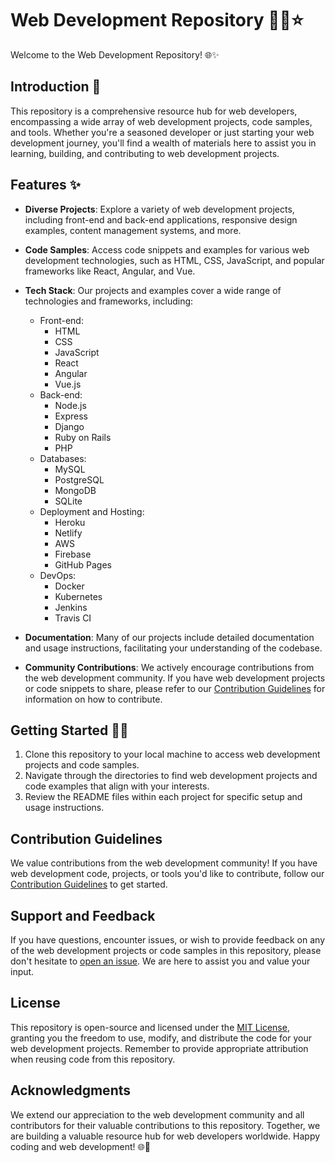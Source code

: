 # Web Development Repository 👩‍💻⭐

Welcome to the Web Development Repository! 🌐✨

## Introduction 📄

This repository is a comprehensive resource hub for web developers, encompassing a wide array of web development projects, code samples, and tools. Whether you're a seasoned developer or just starting your web development journey, you'll find a wealth of materials here to assist you in learning, building, and contributing to web development projects.

## Features ✨

- **Diverse Projects**: Explore a variety of web development projects, including front-end and back-end applications, responsive design examples, content management systems, and more.

- **Code Samples**: Access code snippets and examples for various web development technologies, such as HTML, CSS, JavaScript, and popular frameworks like React, Angular, and Vue.

- **Tech Stack**: Our projects and examples cover a wide range of technologies and frameworks, including:

    - Front-end:
        - HTML
        - CSS
        - JavaScript
        - React
        - Angular
        - Vue.js
    - Back-end:
        - Node.js
        - Express
        - Django
        - Ruby on Rails
        - PHP
    - Databases:
        - MySQL
        - PostgreSQL
        - MongoDB
        - SQLite
    - Deployment and Hosting:
        - Heroku
        - Netlify
        - AWS
        - Firebase
        - GitHub Pages
    - DevOps:
        - Docker
        - Kubernetes
        - Jenkins
        - Travis CI

- **Documentation**: Many of our projects include detailed documentation and usage instructions, facilitating your understanding of the codebase.

- **Community Contributions**: We actively encourage contributions from the web development community. If you have web development projects or code snippets to share, please refer to our [Contribution Guidelines](CONTRIBUTING.md) for information on how to contribute.

## Getting Started 🙌🏻

1. Clone this repository to your local machine to access web development projects and code samples.
2. Navigate through the directories to find web development projects and code examples that align with your interests.
3. Review the README files within each project for specific setup and usage instructions.

## Contribution Guidelines

We value contributions from the web development community! If you have web development code, projects, or tools you'd like to contribute, follow our [Contribution Guidelines](CONTRIBUTING.md) to get started.

## Support and Feedback

If you have questions, encounter issues, or wish to provide feedback on any of the web development projects or code samples in this repository, please don't hesitate to [open an issue](https://github.com/your-username/web-development-repo/issues). We are here to assist you and value your input.

## License

This repository is open-source and licensed under the [MIT License](LICENSE), granting you the freedom to use, modify, and distribute the code for your web development projects. Remember to provide appropriate attribution when reusing code from this repository.

## Acknowledgments

We extend our appreciation to the web development community and all contributors for their valuable contributions to this repository. Together, we are building a valuable resource hub for web developers worldwide. Happy coding and web development! 🌐🚀
